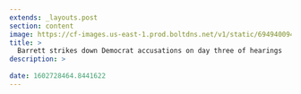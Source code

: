 ```yaml
--- 
extends: _layouts.post 
section: content 
image: https://cf-images.us-east-1.prod.boltdns.net/v1/static/694940094001/7fdf71d6-4da4-4035-858a-f4e68ad746bc/c5bc5a5e-d5cc-4f76-ade5-e6d61a661181/1280x720/match/image.jpg 
title: > 
  Barrett strikes down Democrat accusations on day three of hearings 
description: > 
   
date: 1602728464.8441622 
--- 
```

